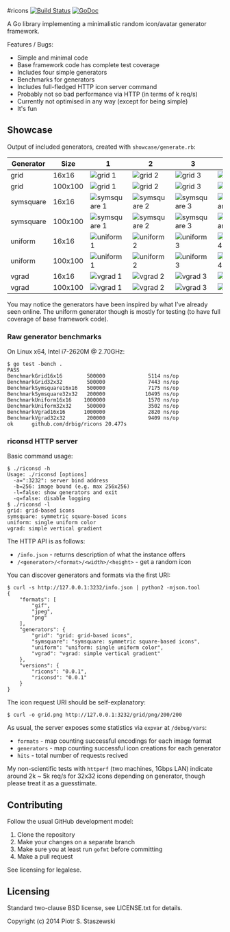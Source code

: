 #ricons [![Build Status](https://travis-ci.org/drbig/ricons.svg?branch=master)](https://travis-ci.org/drbig/ricons) [![GoDoc](https://godoc.org/github.com/drbig/ricons?status.svg)](http://godoc.org/github.com/drbig/ricons)

A Go library implementing a minimalistic random icon/avatar generator framework.

Features / Bugs:

- Simple and minimal code
- Base framework code has complete test coverage
- Includes four simple generators
- Benchmarks for generators
- Includes full-fledged HTTP icon server command
- Probably not so bad performance via HTTP (in terms of k req/s)
- Currently not optimised in any way (except for being simple)
- It's fun

## Showcase

Output of included generators, created with `showcase/generate.rb`:

| Generator | Size    | 1   | 2   | 3   | 4   |
| --------- | ------- | --- | --- | --- | --- |
| grid      | 16x16   | ![grid 1](https://raw.github.com/drbig/ricons/master/showcase/grid-16x16-1.png) | ![grid 2](https://raw.github.com/drbig/ricons/master/showcase/grid-16x16-2.png) | ![grid 3](https://raw.github.com/drbig/ricons/master/showcase/grid-16x16-3.png) | ![grid 4](https://raw.github.com/drbig/ricons/master/showcase/grid-16x16-4.png) |
| grid      | 100x100 | ![grid 1](https://raw.github.com/drbig/ricons/master/showcase/grid-100x100-1.png) | ![grid 2](https://raw.github.com/drbig/ricons/master/showcase/grid-100x100-2.png) | ![grid 3](https://raw.github.com/drbig/ricons/master/showcase/grid-100x100-3.png) | ![grid 4](https://raw.github.com/drbig/ricons/master/showcase/grid-100x100-4.png) |
| symsquare | 16x16   | ![symsquare 1](https://raw.github.com/drbig/ricons/master/showcase/symsquare-16x16-1.png) | ![symsquare 2](https://raw.github.com/drbig/ricons/master/showcase/symsquare-16x16-2.png) | ![symsquare 3](https://raw.github.com/drbig/ricons/master/showcase/symsquare-16x16-3.png) | ![symsquare 4](https://raw.github.com/drbig/ricons/master/showcase/symsquare-16x16-4.png) |
| symsquare | 100x100 | ![symsquare 1](https://raw.github.com/drbig/ricons/master/showcase/symsquare-100x100-1.png) | ![symsquare 2](https://raw.github.com/drbig/ricons/master/showcase/symsquare-100x100-2.png) | ![symsquare 3](https://raw.github.com/drbig/ricons/master/showcase/symsquare-100x100-3.png) | ![symsquare 4](https://raw.github.com/drbig/ricons/master/showcase/symsquare-100x100-4.png) |
| uniform   | 16x16   | ![uniform 1](https://raw.github.com/drbig/ricons/master/showcase/uniform-16x16-1.png) | ![uniform 2](https://raw.github.com/drbig/ricons/master/showcase/uniform-16x16-2.png) | ![uniform 3](https://raw.github.com/drbig/ricons/master/showcase/uniform-16x16-3.png) | ![uniform 4](https://raw.github.com/drbig/ricons/master/showcase/uniform-16x16-4.png) |
| uniform   | 100x100 | ![uniform 1](https://raw.github.com/drbig/ricons/master/showcase/uniform-100x100-1.png) | ![uniform 2](https://raw.github.com/drbig/ricons/master/showcase/uniform-100x100-2.png) | ![uniform 3](https://raw.github.com/drbig/ricons/master/showcase/uniform-100x100-3.png) | ![uniform 4](https://raw.github.com/drbig/ricons/master/showcase/uniform-100x100-4.png) |
| vgrad     | 16x16   | ![vgrad 1](https://raw.github.com/drbig/ricons/master/showcase/vgrad-16x16-1.png) | ![vgrad 2](https://raw.github.com/drbig/ricons/master/showcase/vgrad-16x16-2.png) | ![vgrad 3](https://raw.github.com/drbig/ricons/master/showcase/vgrad-16x16-3.png) | ![vgrad 4](https://raw.github.com/drbig/ricons/master/showcase/vgrad-16x16-4.png) |
| vgrad     | 100x100 | ![vgrad 1](https://raw.github.com/drbig/ricons/master/showcase/vgrad-100x100-1.png) | ![vgrad 2](https://raw.github.com/drbig/ricons/master/showcase/vgrad-100x100-2.png) | ![vgrad 3](https://raw.github.com/drbig/ricons/master/showcase/vgrad-100x100-3.png) | ![vgrad 4](https://raw.github.com/drbig/ricons/master/showcase/vgrad-100x100-4.png) |

You may notice the generators have been inspired by what I've already seen online. The uniform generator though is mostly for testing (to have full coverage of base framework code).

### Raw generator benchmarks

On Linux x64, Intel i7-2620M @ 2.70GHz:

    $ go test -bench .
    PASS
    BenchmarkGrid16x16        500000              5114 ns/op
    BenchmarkGrid32x32        500000              7443 ns/op
    BenchmarkSymsquare16x16   500000              7175 ns/op
    BenchmarkSymsquare32x32   200000             10495 ns/op
    BenchmarkUniform16x16    1000000              1570 ns/op
    BenchmarkUniform32x32     500000              3502 ns/op
    BenchmarkVgrad16x16      1000000              2820 ns/op
    BenchmarkVgrad32x32       200000              9409 ns/op
    ok      github.com/drbig/ricons 20.477s

### riconsd HTTP server

Basic command usage:

    $ ./riconsd -h
    Usage: ./riconsd [options]
      -a=":3232": server bind address
      -b=256: image bound (e.g. max 256x256)
      -l=false: show generators and exit
      -q=false: disable logging
    $ ./riconsd -l
    grid: grid-based icons
    symsquare: symmetric square-based icons
    uniform: single uniform color
    vgrad: simple vertical gradient

The HTTP API is as follows:

- `/info.json` - returns description of what the instance offers
- `/<generator>/<format>/<width>/<height>` - get a random icon

You can discover generators and formats via the first URI:

    $ curl -s http://127.0.0.1:3232/info.json | python2 -mjson.tool
    {
        "formats": [
            "gif",
            "jpeg",
            "png"
        ],
        "generators": {
            "grid": "grid: grid-based icons",
            "symsquare": "symsquare: symmetric square-based icons",
            "uniform": "uniform: single uniform color",
            "vgrad": "vgrad: simple vertical gradient"
        },
        "versions": {
            "ricons": "0.0.1",
            "riconsd": "0.0.1"
        }
    }

The icon request URI should be self-explanatory:

    $ curl -o grid.png http://127.0.0.1:3232/grid/png/200/200

As usual, the server exposes some statistics via `expvar` at `/debug/vars`:

- `formats` - map counting successful encodings for each image format
- `generators` - map counting successful icon creations for each generator
- `hits` - total number of requests recived

My non-scientific tests with `httperf` (two machines, 1Gbps LAN) indicate around 2k ~ 5k req/s for 32x32 icons depending on generator, though please treat it as a guesstimate.

## Contributing

Follow the usual GitHub development model:

1. Clone the repository
2. Make your changes on a separate branch
3. Make sure you at least run `gofmt` before committing
4. Make a pull request

See licensing for legalese.

## Licensing

Standard two-clause BSD license, see LICENSE.txt for details.

Copyright (c) 2014 Piotr S. Staszewski
